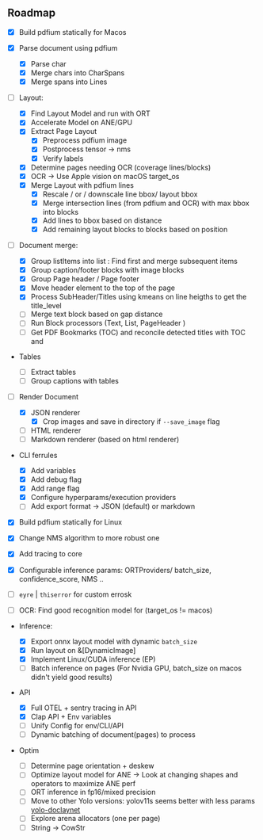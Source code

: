 ## Roadmap

- [x] Build pdfium statically for Macos

- [x] Parse document using pdfium

  - [x] Parse char
  - [x] Merge chars into CharSpans
  - [x] Merge spans into Lines

- [ ] Layout:

  - [x] Find Layout Model and run with ORT
  - [x] Accelerate Model on ANE/GPU
  - [x] Extract Page Layout
    - [x] Preprocess pdfium image
    - [x] Postprocess tensor -> nms
    - [x] Verify labels
  - [x] Determine pages needing OCR (coverage lines/blocks)
  - [x] OCR -> Use Apple vision on macOS target_os
  - [x] Merge Layout with pdfium lines
    - [x] Rescale / or / downscale line bbox/ layout bbox
    - [x] Merge intersection lines (from pdfium and OCR) with max bbox into blocks
    - [x] Add lines to bbox based on distance
    - [x] Add remaining layout blocks to blocks based on position

- [ ] Document merge:

  - [x] Group listItems into list : Find first and merge subsequent items
  - [x] Group caption/footer blocks with image blocks
  - [x] Group Page header / Page footer
  - [x] Move header element to the top of the page
  - [x] Process SubHeader/Titles using kmeans on line heigths to get the title_level
  - [ ] Merge text block based on gap distance
  - [ ] Run Block processors (Text, List, PageHeader )
  - [ ] Get PDF Bookmarks (TOC) and reconcile detected titles with TOC and

- Tables

  - [ ] Extract tables
  - [ ] Group captions with tables

- [ ] Render Document

  - [x] JSON renderer
    - [x] Crop images and save in directory if `--save_image` flag
  - [ ] HTML renderer
  - [ ] Markdown renderer (based on html renderer)

- CLI ferrules

  - [x] Add variables
  - [x] Add debug flag
  - [x] Add range flag
  - [x] Configure hyperparams/execution providers
  - [ ] Add export format -> JSON (default) or markdown

- [x] Build pdfium statically for Linux
- [x] Change NMS algorithm to more robust one
- [x] Add tracing to core
- [x] Configurable inference params: ORTProviders/ batch_size, confidence_score, NMS ..
- [ ] `eyre` | `thiserror` for custom errosk

- [ ] OCR: Find good recognition model for (target_os != macos)

- Inference:

  - [x] Export onnx layout model with dynamic `batch_size`
  - [x] Run layout on &[DynamicImage]
  - [x] Implement Linux/CUDA inference (EP)
  - [ ] Batch inference on pages (For Nvidia GPU, batch_size on macos didn't yield good results)

- API

  - [x] Full OTEL + sentry tracing in API
  - [x] Clap API + Env variables
  - [ ] Unify Config for env/CLI/API
  - [ ] Dynamic batching of document(pages) to process

- Optim
  - [ ] Determine page orientation + deskew
  - [ ] Optimize layout model for ANE -> Look at changing shapes and operators to maximize ANE perf
  - [ ] ORT inference in fp16/mixed precision
  - [ ] Move to other Yolo versions: yolov11s seems better with less params [yolo-doclaynet](https://github.com/ppaanngggg/yolo-doclaynet)
  - [ ] Explore arena allocators (one per page)
  - [ ] String -> CowStr
